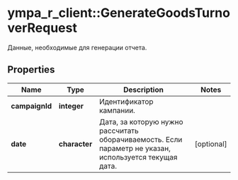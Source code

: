 # ympa_r_client::GenerateGoodsTurnoverRequest

Данные, необходимые для генерации отчета. 

## Properties
Name | Type | Description | Notes
------------ | ------------- | ------------- | -------------
**campaignId** | **integer** | Идентификатор кампании. | 
**date** | **character** | Дата, за которую нужно рассчитать оборачиваемость. Если параметр не указан, используется текущая дата. | [optional] 


